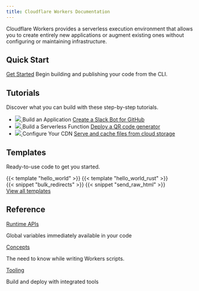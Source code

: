 ```yaml
---
title: Cloudflare Workers Documentation
---
```


<p>
  Cloudflare Workers provides a serverless execution environment that allows you to create entirely
  new applications or augment existing ones without configuring or maintaining infrastructure.
</p>

<h2>Quick Start</h2>
<p>
  <a href="/quickstart" class="quick-start">Get Started</a> Begin building and publishing your code
  from the CLI.
</p>

<h2>Tutorials</h2>
<p>Discover what you can build with these step-by-step tutorials.</p>
<ul class="tutorial-list">
  <li class="tutorial-item">
    <a href="/tutorials/build-an-application">
      <img src="/media/chat-bot.svg" />
    </a>
    Build an Application
    <a href="/tutorials/build-an-application">Create a Slack Bot for GitHub</a>
  </li>
  <li class="tutorial-item">
    <a href="/tutorials/build-a-serverless-function">
      <img src="/media/qr-generator.svg" />
    </a>
    Build a Serverless Function
    <a href="/tutorials/build-a-serverless-function">Deploy a QR code generator</a>
  </li>
  <li class="tutorial-item">
    <a href="/tutorials/configure-your-cdn">
      <img src="/media/cache-website.svg" />
    </a>
    Configure Your CDN
    <a href="/tutorials/configure-your-cdn">Serve and cache files from cloud storage</a>
  </li>
</ul>

<h2>Templates</h2>
<p>Ready-to-use code to get you started.</p>
<section class="template-wrapper">
  {{< template "hello_world" >}}
  {{< template "hello_world_rust" >}}
</section>
<section class="snippet template-wrapper">
  {{< snippet "bulk_redirects" >}}
  {{< snippet "send_raw_html" >}}
</section>
<a href="/templates">View all templates</a>
<h2>Reference</h2>
<section class="reference-links">
  <div>
    <a href="/reference/runtime/apis">Runtime APIs</a>
    <p>Global variables immediately available in your code</p>
  </div>
  <div>
    <a href="/reference/workers-concepts">Concepts</a>
    <p>The need to know while writing Workers scripts.</p>
  </div>
  <div>
    <a href="/reference/tooling">Tooling</a>
    <p>Build and deploy with integrated tools</p>
  </div>
</section>
